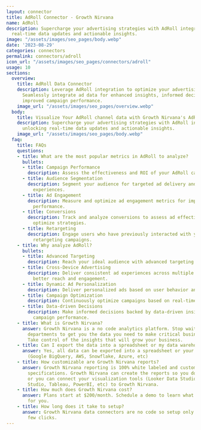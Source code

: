 ```yaml
---
layout: connector
title: AdRoll Connector - Growth Nirvana
name: AdRoll
description: Supercharge your advertising strategies with AdRoll integration, unlocking
  real-time data updates and actionable insights.
image: "/assets/images/seo_pages/body.webp"
date: '2023-08-29'
categories: connectors
permalink: connectors/adroll
icon_url: "/assets/images/seo_pages/connectors/adroll"
usage: 10
sections:
  overview:
    title: AdRoll Data Connector
    description: Leverage AdRoll integration to optimize your advertising campaigns.
      Seamlessly integrate ad data for enhanced insights, informed decisions, and
      improved campaign performance.
    image_url: "/assets/images/seo_pages/overview.webp"
  body:
    title: Visualize Your AdRoll channel data with Growth Nirvana's AdRoll Connector
    description: Supercharge your advertising strategies with AdRoll integration,
      unlocking real-time data updates and actionable insights.
    image_url: "/assets/images/seo_pages/body.webp"
  faq:
    title: FAQs
    questions:
    - title: What are the most popular metrics in AdRoll to analyze?
      bullets:
      - title: Campaign Performance
        description: Assess the effectiveness and ROI of your AdRoll campaigns.
      - title: Audience Segmentation
        description: Segment your audience for targeted ad delivery and personalized
          experiences.
      - title: Ad Engagement
        description: Measure and optimize ad engagement metrics for improved campaign
          performance.
      - title: Conversions
        description: Track and analyze conversions to assess ad effectiveness and
          optimize strategies.
      - title: Retargeting
        description: Engage users who have previously interacted with your brand through
          retargeting campaigns.
    - title: Why analyze AdRoll?
      bullets:
      - title: Advanced Targeting
        description: Reach your ideal audience with advanced targeting capabilities.
      - title: Cross-Device Advertising
        description: Deliver consistent ad experiences across multiple devices for
          better reach and engagement.
      - title: Dynamic Ad Personalization
        description: Deliver personalized ads based on user behavior and preferences.
      - title: Campaign Optimization
        description: Continuously optimize campaigns based on real-time data insights.
      - title: Data-driven Decisions
        description: Make informed decisions backed by data-driven insights for improved
          campaign performance.
    - title: What is Growth Nirvana?
      answer: Growth Nirvana is a no code analytics platform. Stop waiting for other
        departments to get you the data you need to make critical business decisions.
        Take control of the insights that will grow your business.
    - title: Can I export the data into a spreadsheet or my data warehouse?
      answer: Yes, all data can be exported into a spreadsheet or your data warehouse
        (Google BigQuery, AWS, Snowflake, Azure, etc)
    - title: How customizable are Growth Nirvana reports?
      answer: Growth Nirvana reporting is 100% white labeled and customized to your
        specifications. Growth Nirvana can create the reports so you don’t have to
        or you can connect your visualization tools (Looker Data Studio/Google Data
        Studio, Tableau, PowerBI, etc) to Growth Nirvana.
    - title: How much does Growth Nirvana cost?
      answer: Plans start at $200/month. Schedule a demo to learn what plan is best
        for you.
    - title: How long does it take to setup?
      answer: Growth Nirvana data connectors are no code so setup only requires a
        few clicks.
---
```

